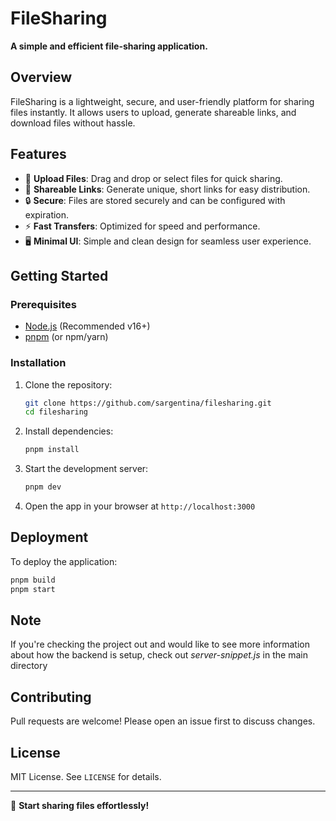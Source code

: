 # FileSharing

**A simple and efficient file-sharing application.**

## Overview

FileSharing is a lightweight, secure, and user-friendly platform for sharing files instantly. It allows users to upload, generate shareable links, and download files without hassle.

## Features

- 📂 **Upload Files**: Drag and drop or select files for quick sharing.
- 🔗 **Shareable Links**: Generate unique, short links for easy distribution.
- 🔒 **Secure**: Files are stored securely and can be configured with expiration.
- ⚡ **Fast Transfers**: Optimized for speed and performance.
- 🖥️ **Minimal UI**: Simple and clean design for seamless user experience.

## Getting Started

### Prerequisites

- [Node.js](https://nodejs.org/) (Recommended v16+)
- [pnpm](https://pnpm.io/) (or npm/yarn)

### Installation

1. Clone the repository:
   ```sh
   git clone https://github.com/sargentina/filesharing.git
   cd filesharing
   ```
2. Install dependencies:
   ```sh
   pnpm install
   ```
3. Start the development server:
   ```sh
   pnpm dev
   ```
4. Open the app in your browser at `http://localhost:3000`

## Deployment

To deploy the application:

```sh
pnpm build
pnpm start
```

## Note
If you're checking the project out and would like to see more information about how the backend is setup, check out *server-snippet.js* in the main directory

## Contributing

Pull requests are welcome! Please open an issue first to discuss changes.

## License

MIT License. See `LICENSE` for details.

---

🚀 **Start sharing files effortlessly!**

